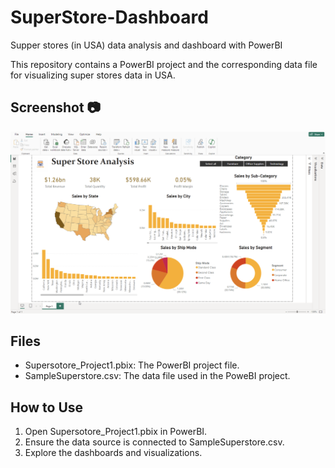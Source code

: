 # SuperStore-Dashboard
Supper stores (in USA) data analysis and dashboard with PowerBI

This repository contains a PowerBI project and the corresponding data file for visualizing super stores data in USA.


## Screenshot 📷
![SuperStore Dashboard](./ScreenShot/Screenshot_SuperStore_Dashboard.png)


## Files
- Supersotore_Project1.pbix: The PowerBI project file.
- SampleSuperstore.csv: The data file used in the PoweBI project.

## How to Use
1. Open Supersotore_Project1.pbix in PowerBI.
2. Ensure the data source is connected to SampleSuperstore.csv.
3. Explore the dashboards and visualizations.
